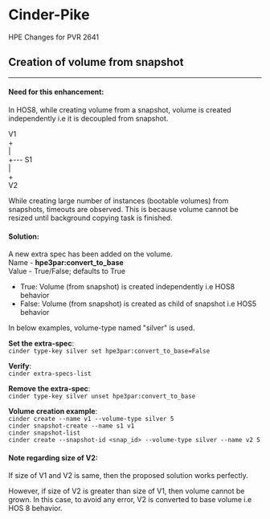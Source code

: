 # Cinder-Pike
HPE Changes for PVR 2641


## Creation of volume from snapshot
---

#### Need for this enhancement:
In HOS8, while creating volume from a snapshot, volume is created independently i.e it is decoupled from snapshot.

V1<br/>
+<br/>
|<br/>
+--- S1<br/>
|<br/>
+<br/>
V2


While creating large number of instances (bootable volumes) from snapshots, timeouts are observed.
This is because volume cannot be resized until background copying task is finished.

#### Solution:
A new extra spec has been added on the volume.<br/>
Name - **hpe3par:convert_to_base**<br/>
Value - True/False; defaults to True<br/>
- True: Volume (from snapshot) is created independently i.e HOS8 behavior
- False: Volume (from snapshot) is created as child of snapshot i.e HOS5 behavior

In below examples, volume-type named "silver" is used.

**Set the extra-spec**:<br/>
`cinder type-key silver set hpe3par:convert_to_base=False`

**Verify**:<br/>
`cinder extra-specs-list`

**Remove the extra-spec**:<br/>
`cinder type-key silver unset hpe3par:convert_to_base`

**Volume creation example**:<br/>
`cinder create --name v1 --volume-type silver 5`<br/>
`cinder snapshot-create --name s1 v1`<br>
`cinder snapshot-list`<br/>
`cinder create --snapshot-id <snap_id> --volume-type silver --name v2 5`<br/>

#### Note regarding size of V2:
If size of V1 and V2 is same, then the proposed solution works perfectly.

However, if size of V2 is greater than size of V1, then volume cannot be grown.
In this case, to avoid any error, V2 is converted to base volume i.e HOS 8 behavior.

